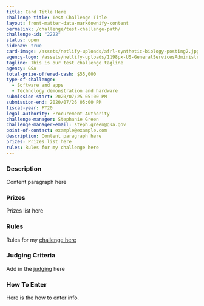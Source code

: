 ```yaml
---
title: Card Title Here
challenge-title: Test Challenge Title
layout: front-matter-data-markdownify-content
permalink: /challenge/test-challenge-path/
challenge-id: "2222"
status: open
sidenav: true
card-image: /assets/netlify-uploads/afrl-synthetic-biology-posting2.jpg
agency-logo: /assets/netlify-uploads/1198px-US-GeneralServicesAdministration-Logo.png
tagline: This is our test challenge tagline
agency: GSA
total-prize-offered-cash: $55,000
type-of-challenge:
  - Software and apps
  - Technology demonstration and hardware
submission-start: 2020/07/25 05:00 PM
submission-end: 2020/07/26 05:00 PM
fiscal-year: FY20
legal-authority: Procurement Authority
challenge-manager: Stephanie Green
challenge-manager-email: steph.green@gsa.gov
point-of-contact: example@example.com
description: Content paragraph here
prizes: Prizes list here
rules: Rules for my challenge here
---
```

### Description

Content paragraph here

### Prizes

Prizes list here

### Rules

Rules for my [challenge here](<{{ site.baseurl }}/assets/netlify-uploads/asaps-judging-criteria.pdf>)

### Judging Criteria

Add in the [judging](https://www.citizenscience.gov/#) here

### How To Enter

Here is the how to enter info.